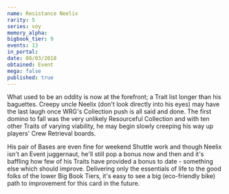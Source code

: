 ```yaml
---
name: Resistance Neelix
rarity: 5
series: voy
memory_alpha:
bigbook_tier: 9
events: 13
in_portal:
date: 08/03/2018
obtained: Event
mega: false
published: true
---
```


What used to be an oddity is now at the forefront; a Trait list longer than his baguettes. Creepy uncle Neelix (don't look directly into his eyes) may have the last laugh once WRG's Collection push is all said and done. The first domino to fall was the very unlikely Resourceful Collection and with ten other Traits of varying viability, he may begin slowly creeping his way up players' Crew Retrieval boards.

His pair of Bases are even fine for weekend Shuttle work and though Neelix isn't an Event juggernaut, he'll still pop a bonus now and then and it's baffling how few of his Traits have provided a bonus to date - something else which should improve. Delivering only the essentials of life to the good folks of the lower Big Book Tiers, it's easy to see a big (eco-friendly bike) path to improvement for this card in the future.
